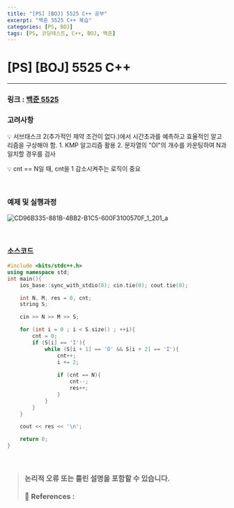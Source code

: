 ```yaml
---
title: "[PS] [BOJ] 5525 C++ 공부"
excerpt: "백준 5525 C++ 복습"
categories: [PS, BOJ]
tags: [PS, 코딩테스트, C++, BOJ, 백준]
---
```


# [PS] [BOJ] 5525 C++

---

### 링크 : [백준 5525](https://www.acmicpc.net/problem/5525)

### 고려사항

<aside>
💡 서브태스크 2(추가적인 제약 조건이 없다.)에서 시간초과를 예측하고 효율적인 알고리즘을 구상해야 함. 1. KMP 알고리즘 활용 2. 문자열의 "OI"의 개수를 카운팅하여 N과 일치할 경우를 검사 

<br>

💡 cnt == N일 때, cnt을 1 감소시켜주는 로직이 중요

</aside>

<br>

### 예제 및 실행과정

![CD96B335-881B-4BB2-B1C5-600F3100570F_1_201_a](https://github.com/user-attachments/assets/9720759b-649b-4bec-bff7-968fc89c8e12)

<br>

### 소스코드

```cpp
#include <bits/stdc++.h>
using namespace std;
int main(){
    ios_base::sync_with_stdio(0); cin.tie(0); cout.tie(0);

    int N, M, res = 0, cnt;
    string S;

    cin >> N >> M >> S;

    for (int i = 0 ; i < S.size() ; ++i){
        cnt = 0;
        if (S[i] == 'I'){
            while (S[i + 1] == 'O' && S[i + 2] == 'I'){
                cnt++;
                i += 2;
                
                if (cnt == N){ 
                    cnt--; 
                    res++;
                }
            }
        }
    }

    cout << res << '\n';

    return 0;
}
```

<br>

> ### 논리적 오류 또는 틀린 설명을 포함할 수 있습니다. <br><br> 📑 References : 

<br>